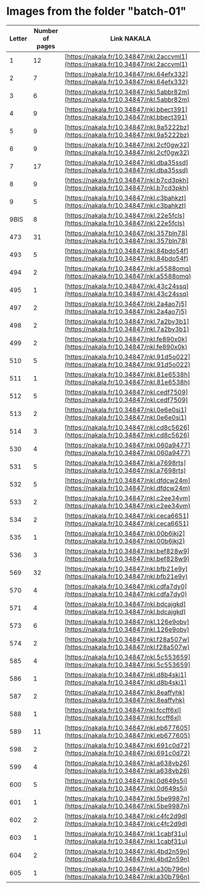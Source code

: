 # Images from the folder "batch-01"

| Letter | Number of pages | Link NAKALA |
| - | - | - |
| 1 | 12 | [https://nakala.fr/10.34847/nkl.2accvml1](https://nakala.fr/10.34847/nkl.2accvml1) |
| 2 | 7 | [https://nakala.fr/10.34847/nkl.64efx332](https://nakala.fr/10.34847/nkl.64efx332) |
| 3 | 6 | [https://nakala.fr/10.34847/nkl.5abbr82m](https://nakala.fr/10.34847/nkl.5abbr82m) |
| 4 | 9 | [https://nakala.fr/10.34847/nkl.bbect391](https://nakala.fr/10.34847/nkl.bbect391) |
| 5 | 9 | [https://nakala.fr/10.34847/nkl.9a5222bz](https://nakala.fr/10.34847/nkl.9a5222bz) |
| 6 | 9 | [https://nakala.fr/10.34847/nkl.2cf0gw32](https://nakala.fr/10.34847/nkl.2cf0gw32) |
| 7 | 17 | [https://nakala.fr/10.34847/nkl.dba35ssd](https://nakala.fr/10.34847/nkl.dba35ssd) |
| 8 | 9 | [https://nakala.fr/10.34847/nkl.b7cd3pkh](https://nakala.fr/10.34847/nkl.b7cd3pkh) |
| 9 | 5 | [https://nakala.fr/10.34847/nkl.c3bahkzt](https://nakala.fr/10.34847/nkl.c3bahkzt) |
| 9BIS | 8 | [https://nakala.fr/10.34847/nkl.22e5fcls](https://nakala.fr/10.34847/nkl.22e5fcls) |
| 473 | 31 | [https://nakala.fr/10.34847/nkl.357bln78](https://nakala.fr/10.34847/nkl.357bln78) |
| 493 | 5 | [https://nakala.fr/10.34847/nkl.84bdo54f](https://nakala.fr/10.34847/nkl.84bdo54f) |
| 494 | 2 | [https://nakala.fr/10.34847/nkl.a5588omq](https://nakala.fr/10.34847/nkl.a5588omq) |
| 495 | 1 | [https://nakala.fr/10.34847/nkl.43c24ssq](https://nakala.fr/10.34847/nkl.43c24ssq) |
| 497 | 2 | [https://nakala.fr/10.34847/nkl.2a4ao7j5](https://nakala.fr/10.34847/nkl.2a4ao7j5) |
| 498 | 2 | [https://nakala.fr/10.34847/nkl.7a2by3b1](https://nakala.fr/10.34847/nkl.7a2by3b1) |
| 499 | 2 | [https://nakala.fr/10.34847/nkl.fe890x0k](https://nakala.fr/10.34847/nkl.fe890x0k) |
| 510 | 5 | [https://nakala.fr/10.34847/nkl.91d5o022](https://nakala.fr/10.34847/nkl.91d5o022) |
| 511 | 1 | [https://nakala.fr/10.34847/nkl.81e6538h](https://nakala.fr/10.34847/nkl.81e6538h) |
| 512 | 5 | [https://nakala.fr/10.34847/nkl.cedf7509](https://nakala.fr/10.34847/nkl.cedf7509) |
| 513 | 2 | [https://nakala.fr/10.34847/nkl.0e6e0si1](https://nakala.fr/10.34847/nkl.0e6e0si1) |
| 514 | 3 | [https://nakala.fr/10.34847/nkl.cd8c5626](https://nakala.fr/10.34847/nkl.cd8c5626) |
| 530 | 4 | [https://nakala.fr/10.34847/nkl.060a9477](https://nakala.fr/10.34847/nkl.060a9477) |
| 531 | 5 | [https://nakala.fr/10.34847/nkl.a7698rts](https://nakala.fr/10.34847/nkl.a7698rts) |
| 532 | 5 | [https://nakala.fr/10.34847/nkl.dfdcw24m](https://nakala.fr/10.34847/nkl.dfdcw24m) |
| 533 | 2 | [https://nakala.fr/10.34847/nkl.c2ee34vm](https://nakala.fr/10.34847/nkl.c2ee34vm) |
| 534 | 2 | [https://nakala.fr/10.34847/nkl.ceca6651](https://nakala.fr/10.34847/nkl.ceca6651) |
| 535 | 1 | [https://nakala.fr/10.34847/nkl.00b6jkj2](https://nakala.fr/10.34847/nkl.00b6jkj2) |
| 536 | 3 | [https://nakala.fr/10.34847/nkl.bef828w9](https://nakala.fr/10.34847/nkl.bef828w9) |
| 569 | 32 | [https://nakala.fr/10.34847/nkl.bfb21e9y](https://nakala.fr/10.34847/nkl.bfb21e9y) |
| 570 | 4 | [https://nakala.fr/10.34847/nkl.cdfa7dy0](https://nakala.fr/10.34847/nkl.cdfa7dy0) |
| 571 | 4 | [https://nakala.fr/10.34847/nkl.bdcajgkd](https://nakala.fr/10.34847/nkl.bdcajgkd) |
| 573 | 6 | [https://nakala.fr/10.34847/nkl.126e9obv](https://nakala.fr/10.34847/nkl.126e9obv) |
| 574 | 2 | [https://nakala.fr/10.34847/nkl.f28a507w](https://nakala.fr/10.34847/nkl.f28a507w) |
| 585 | 4 | [https://nakala.fr/10.34847/nkl.5c553659](https://nakala.fr/10.34847/nkl.5c553659) |
| 586 | 1 | [https://nakala.fr/10.34847/nkl.d8b4ski1](https://nakala.fr/10.34847/nkl.d8b4ski1) |
| 587 | 2 | [https://nakala.fr/10.34847/nkl.8eaffyhk](https://nakala.fr/10.34847/nkl.8eaffyhk) |
| 588 | 1 | [https://nakala.fr/10.34847/nkl.fccff6xl](https://nakala.fr/10.34847/nkl.fccff6xl) |
| 589 | 11 | [https://nakala.fr/10.34847/nkl.eb677605](https://nakala.fr/10.34847/nkl.eb677605) |
| 598 | 2 | [https://nakala.fr/10.34847/nkl.691c0d72](https://nakala.fr/10.34847/nkl.691c0d72) |
| 599 | 4 | [https://nakala.fr/10.34847/nkl.a638vb26](https://nakala.fr/10.34847/nkl.a638vb26) |
| 600 | 5 | [https://nakala.fr/10.34847/nkl.0d649s5i](https://nakala.fr/10.34847/nkl.0d649s5i) |
| 601 | 1 | [https://nakala.fr/10.34847/nkl.5be9987n](https://nakala.fr/10.34847/nkl.5be9987n) |
| 602 | 2 | [https://nakala.fr/10.34847/nkl.c4fc2d9d](https://nakala.fr/10.34847/nkl.c4fc2d9d) |
| 603 | 1 | [https://nakala.fr/10.34847/nkl.1cabf31u](https://nakala.fr/10.34847/nkl.1cabf31u) |
| 604 | 2 | [https://nakala.fr/10.34847/nkl.4bd2n59n](https://nakala.fr/10.34847/nkl.4bd2n59n) |
| 605 | 1 | [https://nakala.fr/10.34847/nkl.a30b796n](https://nakala.fr/10.34847/nkl.a30b796n) |